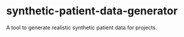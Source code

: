 # synthetic-patient-data-generator
A tool to generate realistic synthetic patient data for projects.
